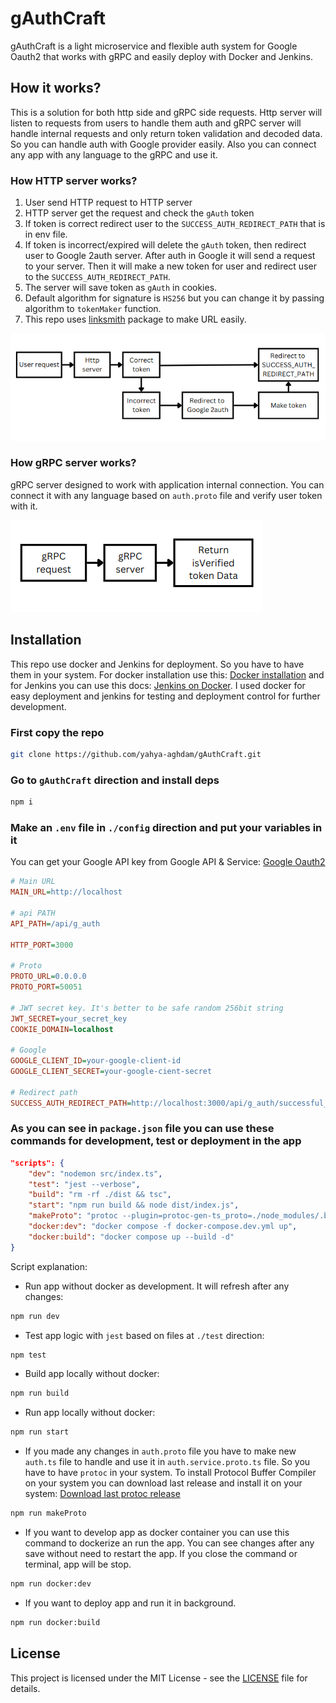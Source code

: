 # gAuthCraft

gAuthCraft is a light microservice and flexible auth system for Google Oauth2 that works with gRPC and easily deploy with Docker and Jenkins.

## How it works?

This is a solution for both http side and gRPC side requests. Http server will listen to requests from users to handle them auth and gRPC server will handle internal requests and only return token validation and decoded data. So you can handle auth with Google provider easily. Also you can connect any app with any language to the gRPC and use it.

### How HTTP server works?

1. User send HTTP request to HTTP server
2. HTTP server get the request and check the `gAuth` token
3. If token is correct redirect user to the `SUCCESS_AUTH_REDIRECT_PATH` that is in env file.
4. If token is incorrect/expired will delete the `gAuth` token, then redirect user to Google 2auth server. After auth in Google it will send a request to your server. Then it will make a new token for user and redirect user to the `SUCCESS_AUTH_REDIRECT_PATH`.
5. The server will save token as `gAuth` in cookies.
6. Default algorithm for signature is `HS256` but you can change it by passing algorithm to `tokenMaker` function.
7. This repo uses [linksmith](https://www.npmjs.com/package/linksmith) package to make URL easily.

![HTTP server](./asset/http.png)

### How gRPC server works?

gRPC server designed to work with application internal connection. You can connect it with any language based on `auth.proto` file and verify user token with it.

![HTTP server](./asset/grpc.png)

## Installation

This repo use docker and Jenkins for deployment. So you have to have them in your system. For docker installation use this: [Docker installation](https://docs.docker.com/engine/install/) and for Jenkins you can use this docs: [Jenkins on Docker](https://www.jenkins.io/doc/book/installing/docker/). I used docker for easy deployment and jenkins for testing and deployment control for further development.

### First copy the repo

```bash
git clone https://github.com/yahya-aghdam/gAuthCraft.git
```

### Go to `gAuthCraft` direction and install deps

```bash
npm i
```

### Make an `.env` file in `./config` direction and put your variables in it

You can get your Google API key from Google API & Service: [Google Oauth2](https://console.cloud.google.com/apis/dashboard)

```ini
# Main URL
MAIN_URL=http://localhost

# api PATH
API_PATH=/api/g_auth

HTTP_PORT=3000

# Proto
PROTO_URL=0.0.0.0
PROTO_PORT=50051

# JWT secret key. It's better to be safe random 256bit string
JWT_SECRET=your_secret_key
COOKIE_DOMAIN=localhost

# Google
GOOGLE_CLIENT_ID=your-google-client-id
GOOGLE_CLIENT_SECRET=your-google-cient-secret

# Redirect path
SUCCESS_AUTH_REDIRECT_PATH=http://localhost:3000/api/g_auth/successful_auth
```

### As you can see in `package.json` file you can use these commands for development, test or deployment in the app

```json
"scripts": {
    "dev": "nodemon src/index.ts",
    "test": "jest --verbose",
    "build": "rm -rf ./dist && tsc",
    "start": "npm run build && node dist/index.js",
    "makeProto": "protoc --plugin=protoc-gen-ts_proto=./node_modules/.bin/protoc-gen-ts_proto --ts_proto_out=. ./src/protos/auth.proto --ts_proto_opt=outputServices=grpc-js,esModuleInterop=true",
    "docker:dev": "docker compose -f docker-compose.dev.yml up",
    "docker:build": "docker compose up --build -d"
}
```

Script explanation:

+ Run app without docker as development. It will refresh after any changes:

```bash
npm run dev
```

+ Test app logic with `jest` based on files at `./test` direction:

```bash
npm test
```

+ Build app locally without docker:
  
```bash
npm run build
```

+ Run app locally without docker:

```bash
npm run start
```

+ If you made any changes in `auth.proto` file you have to make new `auth.ts` file to handle and use it in `auth.service.proto.ts` file. So you have to have `protoc` in your system. To install Protocol Buffer Compiler on your system you can download last release and install it on your system: [Download last protoc release](https://github.com/protocolbuffers/protobuf/releases)

```bash
npm run makeProto
```

+ If you want to develop app as docker container you can use this command to dockerize an run the app. You can see changes after any save without need to restart the app. If you close the command or terminal, app will be stop.

```bash
npm run docker:dev
```

+ If you want to deploy app and run it in background.

```bash
npm run docker:build
```

## License

This project is licensed under the MIT License - see the [LICENSE](LICENSE) file for details.